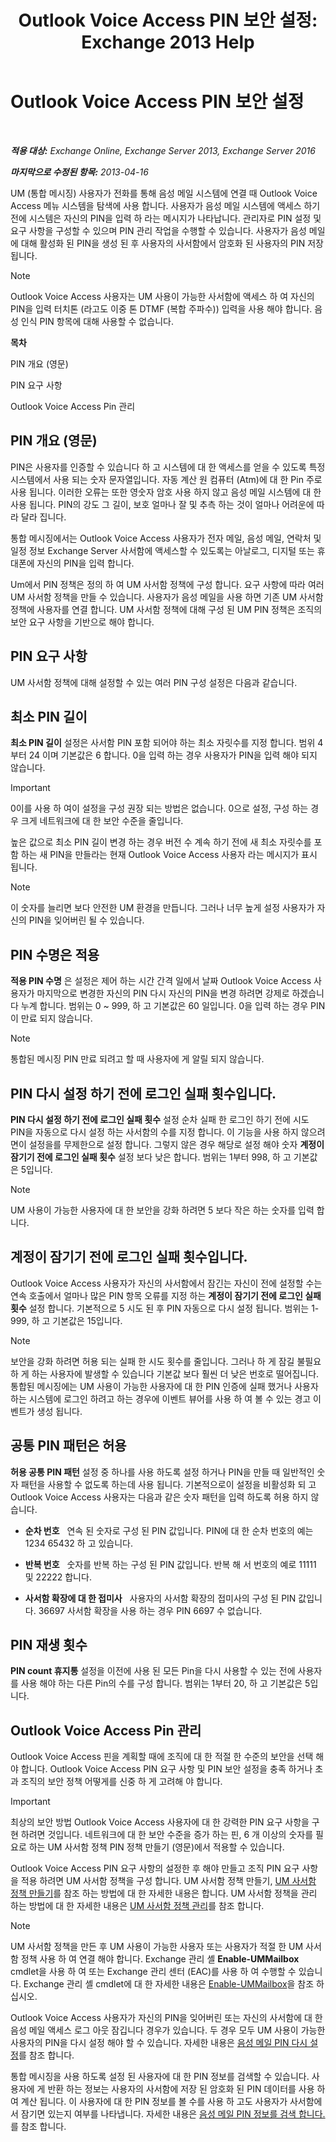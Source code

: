 ﻿---
title: 'Outlook Voice Access PIN 보안 설정: Exchange 2013 Help'
TOCTitle: Outlook Voice Access PIN 보안 설정
ms:assetid: ef6d9151-d333-4f52-9338-273f7a291e54
ms:mtpsurl: https://technet.microsoft.com/ko-kr/library/Bb125162(v=EXCHG.150)
ms:contentKeyID: 50556101
ms.date: 05/22/2018
mtps_version: v=EXCHG.150
ms.translationtype: MT
---

# Outlook Voice Access PIN 보안 설정

 

_**적용 대상:** Exchange Online, Exchange Server 2013, Exchange Server 2016_

_**마지막으로 수정된 항목:** 2013-04-16_

UM (통합 메시징) 사용자가 전화를 통해 음성 메일 시스템에 연결 때 Outlook Voice Access 메뉴 시스템을 탐색에 사용 합니다. 사용자가 음성 메일 시스템에 액세스 하기 전에 시스템은 자신의 PIN을 입력 하 라는 메시지가 나타납니다. 관리자로 PIN 설정 및 요구 사항을 구성할 수 있으며 PIN 관리 작업을 수행할 수 있습니다. 사용자가 음성 메일에 대해 활성화 된 PIN을 생성 된 후 사용자의 사서함에서 암호화 된 사용자의 PIN 저장 됩니다.


> [!NOTE]
> Outlook Voice Access 사용자는 UM 사용이 가능한 사서함에 액세스 하 여 자신의 PIN을 입력 터치톤 (라고도 이중 톤 DTMF (복합 주파수)) 입력을 사용 해야 합니다. 음성 인식 PIN 항목에 대해 사용할 수 없습니다.



**목차**

PIN 개요 (영문)

PIN 요구 사항

Outlook Voice Access Pin 관리

## PIN 개요 (영문)

PIN은 사용자를 인증할 수 있습니다 하 고 시스템에 대 한 액세스를 얻을 수 있도록 특정 시스템에서 사용 되는 숫자 문자열입니다. 자동 계산 원 컴퓨터 (Atm)에 대 한 Pin 주로 사용 됩니다. 이러한 오류는 또한 영숫자 암호 사용 하지 않고 음성 메일 시스템에 대 한 사용 됩니다. PIN의 강도 그 길이, 보호 얼마나 잘 및 추측 하는 것이 얼마나 어려운에 따라 달라 집니다.

통합 메시징에서는 Outlook Voice Access 사용자가 전자 메일, 음성 메일, 연락처 및 일정 정보 Exchange Server 사서함에 액세스할 수 있도록는 아날로그, 디지털 또는 휴대폰에 자신의 PIN을 입력 합니다.

Um에서 PIN 정책은 정의 하 여 UM 사서함 정책에 구성 합니다. 요구 사항에 따라 여러 UM 사서함 정책을 만들 수 있습니다. 사용자가 음성 메일을 사용 하면 기존 UM 사서함 정책에 사용자를 연결 합니다. UM 사서함 정책에 대해 구성 된 UM PIN 정책은 조직의 보안 요구 사항을 기반으로 해야 합니다.

## PIN 요구 사항

UM 사서함 정책에 대해 설정할 수 있는 여러 PIN 구성 설정은 다음과 같습니다.

## 최소 PIN 길이

**최소 PIN 길이** 설정은 사서함 PIN 포함 되어야 하는 최소 자릿수를 지정 합니다. 범위 4부터 24 이며 기본값은 6 합니다. 0을 입력 하는 경우 사용자가 PIN을 입력 해야 되지 않습니다.


> [!IMPORTANT]
> 0이를 사용 하 여이 설정을 구성 권장 되는 방법은 없습니다. 0으로 설정, 구성 하는 경우 크게 네트워크에 대 한 보안 수준을 줄입니다.



높은 값으로 최소 PIN 길이 변경 하는 경우 버전 수 계속 하기 전에 새 최소 자릿수를 포함 하는 새 PIN을 만들라는 현재 Outlook Voice Access 사용자 라는 메시지가 표시 됩니다.


> [!NOTE]
> 이 숫자를 늘리면 보다 안전한 UM 환경을 만듭니다. 그러나 너무 높게 설정 사용자가 자신의 PIN을 잊어버린 될 수 있습니다.



## PIN 수명은 적용

**적용 PIN 수명** 은 설정은 제어 하는 시간 간격 일에서 날짜 Outlook Voice Access 사용자가 마지막으로 변경한 자신의 PIN 다시 자신의 PIN을 변경 하려면 강제로 하겠습니다 누계 합니다. 범위는 0 ~ 999, 하 고 기본값은 60 일입니다. 0을 입력 하는 경우 PIN이 만료 되지 않습니다.


> [!NOTE]
> 통합된 메시징 PIN 만료 되려고 할 때 사용자에 게 알릴 되지 않습니다.



## PIN 다시 설정 하기 전에 로그인 실패 횟수입니다.

**PIN 다시 설정 하기 전에 로그인 실패 횟수** 설정 순차 실패 한 로그인 하기 전에 시도 PIN을 자동으로 다시 설정 하는 사서함의 수를 지정 합니다. 이 기능을 사용 하지 않으려면이 설정을를 무제한으로 설정 합니다. 그렇지 않은 경우 해당로 설정 해야 숫자 **계정이 잠기기 전에 로그인 실패 횟수** 설정 보다 낮은 합니다. 범위는 1부터 998, 하 고 기본값은 5입니다.


> [!NOTE]
> UM 사용이 가능한 사용자에 대 한 보안을 강화 하려면 5 보다 작은 하는 숫자를 입력 합니다.



## 계정이 잠기기 전에 로그인 실패 횟수입니다.

Outlook Voice Access 사용자가 자신의 사서함에서 잠긴는 자신이 전에 설정할 수는 연속 호출에서 얼마나 많은 PIN 항목 오류를 지정 하는 **계정이 잠기기 전에 로그인 실패 횟수** 설정 합니다. 기본적으로 5 시도 된 후 PIN 자동으로 다시 설정 됩니다. 범위는 1-999, 하 고 기본값은 15입니다.


> [!NOTE]
> 보안을 강화 하려면 허용 되는 실패 한 시도 횟수를 줄입니다. 그러나 하 게 잠길 불필요 하 게 하는 사용자에 발생할 수 있습니다 기본값 보다 훨씬 더 낮은 번호로 떨어집니다. 통합된 메시징에는 UM 사용이 가능한 사용자에 대 한 PIN 인증에 실패 했거나 사용자 하는 시스템에 로그인 하려고 하는 경우에 이벤트 뷰어를 사용 하 여 볼 수 있는 경고 이벤트가 생성 됩니다.



## 공통 PIN 패턴은 허용

**허용 공통 PIN 패턴** 설정 중 하나를 사용 하도록 설정 하거나 PIN을 만들 때 일반적인 숫자 패턴을 사용할 수 없도록 하는데 사용 됩니다. 기본적으로이 설정을 비활성화 되 고 Outlook Voice Access 사용자는 다음과 같은 숫자 패턴을 입력 하도록 허용 하지 않습니다.

  - **순차 번호**   연속 된 숫자로 구성 된 PIN 값입니다. PIN에 대 한 순차 번호의 예는 1234 65432 하 고 있습니다.

  - **반복 번호**   숫자를 반복 하는 구성 된 PIN 값입니다. 반복 해 서 번호의 예로 11111 및 22222 합니다.

  - **사서함 확장에 대 한 접미사**   사용자의 사서함 확장의 접미사의 구성 된 PIN 값입니다. 36697 사서함 확장을 사용 하는 경우 PIN 6697 수 없습니다.

## PIN 재생 횟수

**PIN count 휴지통** 설정을 이전에 사용 된 모든 Pin을 다시 사용할 수 있는 전에 사용자를 사용 해야 하는 다른 Pin의 수를 구성 합니다. 범위는 1부터 20, 하 고 기본값은 5입니다.

## Outlook Voice Access Pin 관리

Outlook Voice Access 핀을 계획할 때에 조직에 대 한 적절 한 수준의 보안을 선택 해야 합니다. Outlook Voice Access PIN 요구 사항 및 PIN 보안 설정을 충족 하거나 초과 조직의 보안 정책 어떻게를 신중 하 게 고려해 야 합니다.


> [!IMPORTANT]
> 최상의 보안 방법 Outlook Voice Access 사용자에 대 한 강력한 PIN 요구 사항을 구현 하려면 것입니다. 네트워크에 대 한 보안 수준을 증가 하는 핀, 6 개 이상의 숫자를 필요로 하는 UM 사서함 정책 PIN 정책 만들기 (영문)에서 적용할 수 있습니다.



Outlook Voice Access PIN 요구 사항의 설정한 후 해야 만들고 조직 PIN 요구 사항을 적용 하려면 UM 사서함 정책을 구성 합니다. UM 사서함 정책 만들기, [UM 사서함 정책 만들기](create-a-um-mailbox-policy-exchange-2013-help.md)를 참조 하는 방법에 대 한 자세한 내용은 합니다. UM 사서함 정책을 관리 하는 방법에 대 한 자세한 내용은 [UM 사서함 정책 관리](manage-a-um-mailbox-policy-exchange-2013-help.md)를 참조 합니다.


> [!NOTE]
> UM 사서함 정책을 만든 후 UM 사용이 가능한 사용자 또는 사용자가 적절 한 UM 사서함 정책 사용 하 여 연결 해야 합니다. Exchange 관리 셸 <STRONG>Enable-UMMailbox</STRONG> cmdlet을 사용 하 여 또는 Exchange 관리 센터 (EAC)를 사용 하 여 수행할 수 있습니다. Exchange 관리 셸 cmdlet에 대 한 자세한 내용은 <A href="https://technet.microsoft.com/ko-kr/library/aa998033(v=exchg.150)">Enable-UMMailbox</A>을 참조 하십시오.



Outlook Voice Access 사용자가 자신의 PIN을 잊어버린 또는 자신의 사서함에 대 한 음성 메일 액세스 로그 아웃 잠깁니다 경우가 있습니다. 두 경우 모두 UM 사용이 가능한 사용자의 PIN을 다시 설정 해야 할 수 있습니다. 자세한 내용은 [음성 메일 PIN 다시 설정](reset-a-voice-mail-pin-exchange-2013-help.md)를 참조 합니다.

통합 메시징을 사용 하도록 설정 된 사용자에 대 한 PIN 정보를 검색할 수 있습니다. 사용자에 게 반환 하는 정보는 사용자의 사서함에 저장 된 암호화 된 PIN 데이터를 사용 하 여 계산 됩니다. 이 사용자에 대 한 PIN 정보를 볼 수를 사용 하 고도 사용자가 사서함에서 잠기면 있는지 여부를 나타냅니다. 자세한 내용은 [음성 메일 PIN 정보를 검색 합니다.](retrieve-voice-mail-pin-information-exchange-2013-help.md)를 참조 합니다.

